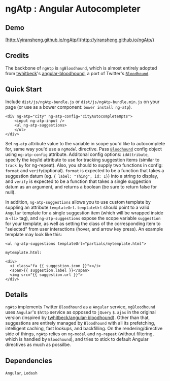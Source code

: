 # ngAtp : Angular Autocompleter

## Demo
[http://yiransheng.github.io/ngAtp/](http://yiransheng.github.io/ngAtp/)

## Credits

The backbone of `ngAtp` is `ngBloodhound`, which is almost entirely adopted from [twhitbeck](https://www.github.com/twhitbeck)'s [angular-bloodhound](https://www.github.com/twhitbeck/angular-bloodhound), a port of Twitter's [`Bloodhound`](https://github.com/twitter/typeahead.js/blob/master/doc/bloodhound.md). 

## Quick Start

Include `dist/js/ngAtp-bundle.js` or `dist/js/ngAtp-bundle.min.js` on your page (or use as a bower component: `bower install ng-atp`).

```
<div ng-atp="city" ng-atp-config="cityAutocompleteOpts">
    <input ng-atp-input />
    <ul ng-atp-suggestions>
    </ul>
</div>
```
Set `ng-atp` attribute value to the variable in scope you'd like to autocomplete for, same way you'd use a `ngModel` directive. Pass [`Bloodhound`](https://github.com/twitter/typeahead.js/blob/master/doc/bloodhound.md) config object using `ng-atp-config` attribute. Additonal config options: `idAttribute`, specify the key/id attribute to use for tracking suggestion items (similar to `track by` for ng-repeat). Also, you should to supply two functions in config: `format` and `verify`(optional). `format` is expected to be a function that takes a suggestion datum (eg. `{ label: "Thing", id: 1}`) into a string to display, and `verify` is expected to be a function that takes a single suggestion datum as an argument, and returns a boolean (be sure to return false for null). 

In addition, `ng-atp-suggestions` allows you to use custom template by suppling an attribute `templateUrl`. `templateUrl` should point to a valid `Angular` template for a single suggestion item (which will be wrapped inside a `<li>` tag), and `ng-atp-suggestions` expose the scope variable `suggestion` for your template, as well as setting the class of the corresponding item to "selected" from user interactions (hover, and arrow key press). An example template may look like this:

```
<ul ng-atp-suggestions templateUrl="partials/mytemplate.html">
```


```
mytemplate.html:

<div>
  <i class="fa {{ suggestion.icon }}"></i>
  <span>{{ suggestion.label }}</span>
  <img src="{{ suggestion.url }}">
</div>
```

## Details

`ngAtp` implements Twitter `Bloodhound` as a `Angular` service, `ngBloodhound` uses `Angular`'s `$http` service as opposed to `jQuery` `$.ajax` in the original version (inspired by [twhitbeck/angular-bloodhound](https://www.github.com/twhitbeck/angular-bloodhound)). Other than that, suggestions are entirely managed by `Bloodhound` with all its prefetching, intelligent caching, fast lookups, and backfilling. On the rendering/directive side of things, `ngAtp` relies on `ng-model` and `ng-repeat` (without filtering, which is handled by `Bloodhound`), and tries to stick to default Angular directives as
much as possilbe. 

## Dependencies

`Angular`, `Lodash`


